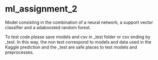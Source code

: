 # ml_assignment_2

Model consisting in the combination of a neural network, a support vector classifier and a adaboosted random forest.

To test code please save models and csv in _test folder or csv ending by _test. In this way, the non test correspond to models and data used in the Kaggle prediction and the _test are safe places to test models and preprocesses.
